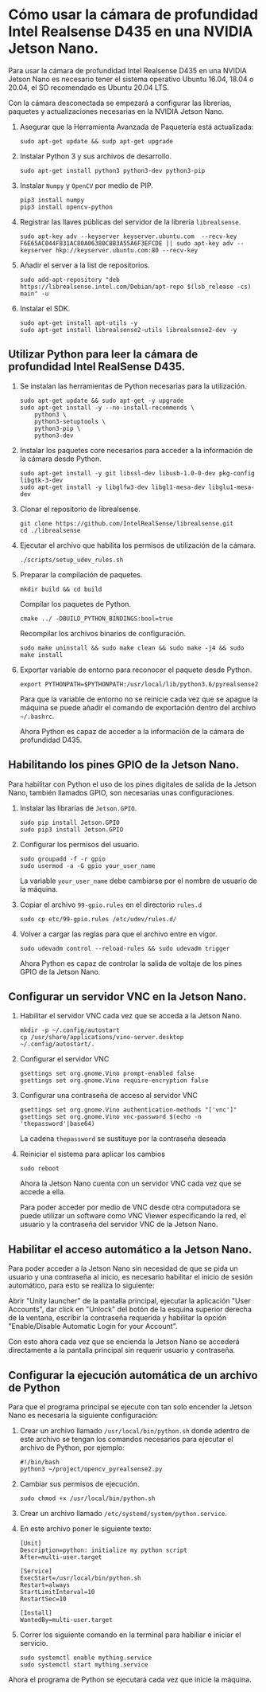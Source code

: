 # Cómo usar la cámara de profundidad Intel Realsense D435 en una NVIDIA Jetson Nano.

Para usar la cámara de profundidad Intel Realsense D435 en una NVIDIA Jetson Nano es necesario tener el sistema operativo Ubuntu 16.04, 18.04 o 20.04, el SO recomendado es Ubuntu 20.04 LTS.

Con la cámara desconectada se empezará a configurar las librerías, paquetes y actualizaciones necesarias en la NVIDIA Jetson Nano.

1. Asegurar que la Herramienta Avanzada de Paquetería está actualizada:

    ```
    sudo apt-get update && sudp apt-get upgrade
    ```

2. Instalar Python 3 y sus archivos de desarrollo.

    ```
    sudo apt-get install python3 python3-dev python3-pip
    ```

3. Instalar `Numpy` y `OpenCV` por medio de PIP.

    ```
    pip3 install numpy  
    pip3 install opencv-python
    ```

4. Registrar las llaves públicas del servidor de la librería `librealsense`.

    ```
    sudo apt-key adv --keyserver keyserver.ubuntu.com  --recv-key F6E65AC044F831AC80A06380C8B3A55A6F3EFCDE || sudo apt-key adv --keyserver hkp://keyserver.ubuntu.com:80 --recv-key
    ```

5. Añadir el server a la list de repositorios.

    ```
    sudo add-apt-repository "deb https://librealsense.intel.com/Debian/apt-repo $(lsb_release -cs) main" -u
    ```

6. Instalar el SDK.

    ```
    sudo apt-get install apt-utils -y  
    sudo apt-get install librealsense2-utils librealsense2-dev -y
    ```

## Utilizar Python para leer la cámara de profundidad Intel RealSense D435.

1. Se instalan las herramientas de Python necesarias para la utilización.

    ```
    sudo apt-get update && sudo apt-get -y upgrade
    sudo apt-get install -y --no-install-recommends \
        python3 \
        python3-setuptools \
        python3-pip \
        python3-dev
    ```
   
2. Instalar los paquetes core necesarios para acceder a la información de la cámara desde Python.

    ```
    sudo apt-get install -y git libssl-dev libusb-1.0-0-dev pkg-config libgtk-3-dev
    sudo apt-get install -y libglfw3-dev libgl1-mesa-dev libglu1-mesa-dev
    ```
    
3. Clonar el repositorio de librealsense.

    ```
    git clone https://github.com/IntelRealSense/librealsense.git
    cd ./librealsense
    ```
    
4. Ejecutar el archivo que habilita los permisos de utilización de la cámara.

    ```
    ./scripts/setup_udev_rules.sh
    ```
    
5. Preparar la compilación de paquetes.

    ```
    mkdir build && cd build
    ```
    
    Compilar los paquetes de Python.
    
    ```
    cmake ../ -DBUILD_PYTHON_BINDINGS:bool=true
    ```
    
    Recompilar los archivos binarios de configuración.
    
    ```
    sudo make uninstall && sudo make clean && sudo make -j4 && sudo make install
    ```
    
6. Exportar variable de entorno para reconocer el paquete desde Python.

    ```
    export PYTHONPATH=$PYTHONPATH:/usr/local/lib/python3.6/pyrealsense2
    ```
    
    Para que la variable de entorno no se reinicie cada vez que se apague la máquina se puede añadir el comando de exportación dentro del archivo `~/.bashrc`.
    
    Ahora Python es capaz de acceder a la información de la cámara de profundidad D435.
    
## Habilitando los pines GPIO de la Jetson Nano.

Para habilitar con Python el uso de los pines digitales de salida de la Jetson Nano, también llamados GPIO, son necesarias unas configuraciones.

1. Instalar las librarías de `Jetson.GPIO`.

    ```
    sudo pip install Jetson.GPIO
    sudo pip3 install Jetson.GPIO
    ```
    
2. Configurar los permisos del usuario.

    ```
    sudo groupadd -f -r gpio
    sudo usermod -a -G gpio your_user_name
    ```
    
    La variable `your_user_name` debe cambiarse por el nombre de usuario de la máquina.
    
3. Copiar el archivo `99-gpio.rules` en el directorio `rules.d`

    ```
    sudo cp etc/99-gpio.rules /etc/udev/rules.d/
    ```
    
4. Volver a cargar las reglas para que el archivo entre en vigor.

    ```
    sudo udevadm control --reload-rules && sudo udevadm trigger
    ```
    
    Ahora Python es capaz de controlar la salida de voltaje de los pines GPIO de la Jetson Nano.
    
## Configurar un servidor VNC en la Jetson Nano.

1. Habilitar el servidor VNC cada vez que se acceda a la Jetson Nano.

    ```
    mkdir -p ~/.config/autostart
    cp /usr/share/applications/vino-server.desktop ~/.config/autostart/.
    ```
    
2. Configurar el servidor VNC

    ```
    gsettings set org.gnome.Vino prompt-enabled false
    gsettings set org.gnome.Vino require-encryption false
    ```
    
3. Configurar una contraseña de acceso al servidor VNC

    ```
    gsettings set org.gnome.Vino authentication-methods "['vnc']"
    gsettings set org.gnome.Vino vnc-password $(echo -n 'thepassword'|base64)
    ```
    
    La cadena `thepassword` se sustituye por la contraseña deseada
    
4. Reiniciar el sistema para aplicar los cambios

    ```
    sudo reboot
    ```
    
    Ahora la Jetson Nano cuenta con un servidor VNC cada vez que se accede a ella.
    
    Para poder acceder por medio de VNC desde otra computadora se puede utilizar un software como VNC Viewer especificando la red, el usuario y la contraseña del servidor VNC de la Jetson Nano.
    
## Habilitar el acceso automático a la Jetson Nano.

Para poder acceder a la Jetson Nano sin necesidad de que se pida un usuario y una contraseña al inicio, es necesario habilitar el inicio de sesión automático, para esto se realiza lo siguiente:

Abrir "Unity launcher" de la pantalla principal, ejecutar la aplicación "User Accounts", dar click en "Unlock" del botón de la esquina superior derecha de la ventana, escribir la contraseña requerida y habilitar la opción "Enable/Disable Automatic Login for your Account".

Con esto ahora cada vez que se encienda la Jetson Nano se accederá directamente a la pantalla principal sin requerir usuario y contraseña.

## Configurar la ejecución automática de un archivo de Python

Para que el programa principal se ejecute con tan solo encender la Jetson Nano es necesaria la siguiente configuración:

1. Crear un archivo llamado `/usr/local/bin/python.sh` donde adentro de este archivo se tengan los comandos necesarios para ejecutar el archivo de Python, por ejemplo:

    ```
    #!/bin/bash
    python3 ~/project/opencv_pyrealsense2.py
    ```
    
2. Cambiar sus permisos de ejecución.

    ```
    sudo chmod +x /usr/local/bin/python.sh
    ```
    
3. Crear un archivo llamado `/etc/systemd/system/python.service`.

4. En este archivo poner le siguiente texto:

    ```
    [Unit]
    Description=python: initialize my python script
    After=multi-user.target

    [Service]
    ExecStart=/usr/local/bin/python.sh
    Restart=always
    StartLimitInterval=10
    RestartSec=10

    [Install]
    WantedBy=multi-user.target
    ```
    
5. Correr los siguiente comando en la terminal para habiliar e iniciar el servicio.

    ```
    sudo systemctl enable mything.service
    sudo systemctl start mything.service
    ```
    
Ahora el programa de Python se ejecutará cada vez que inicie la máquina.
